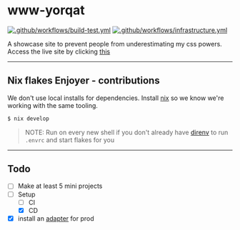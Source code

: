 # www-yorqat
[![.github/workflows/build-test.yml](https://github.com/YorQat/www-yorqat/actions/workflows/build-test.yml/badge.svg?branch=master)](https://github.com/YorQat/www-yorqat/actions/workflows/build-test.yml)
[![.github/workflows/infrastructure.yml](https://github.com/YorQat/www-yorqat/actions/workflows/infrastructure.yml/badge.svg)](https://github.com/YorQat/www-yorqat/actions/workflows/infrastructure.yml)

A showcase site to prevent people from underestimating my css powers. Access the live site by clicking [this](https://yorqat.com)

<hr />

## Nix flakes Enjoyer - contributions

We don't use local installs for dependencies. Install [nix](https://nixos.org/download.html) so we know we're working with the same tooling.

```sh
$ nix develop
```
> NOTE:
> Run on every new shell if you don't already have [direnv](https://github.com/direnv/direnv) to run `.envrc` and start flakes for you

<hr />

## Todo

- [ ] Make at least 5 mini projects
- [ ] Setup
  - [ ] CI
  - [x] CD
- [x] install an [adapter](https://kit.svelte.dev/docs/adapters) for prod
